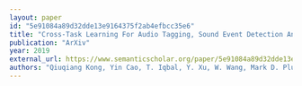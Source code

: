 ```yaml
---
layout: paper
id: "5e91084a89d32dde13e9164375f2ab4efbcc35e6"
title: "Cross-Task Learning For Audio Tagging, Sound Event Detection And Spatial Localization: Dcase 2019 Baseline Systems"
publication: "ArXiv"
year: 2019
external_url: https://www.semanticscholar.org/paper/5e91084a89d32dde13e9164375f2ab4efbcc35e6
authors: "Qiuqiang Kong, Yin Cao, T. Iqbal, Y. Xu, W. Wang, Mark D. Plumbley"
---
```

